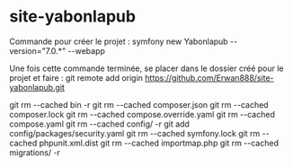 # site-yabonlapub

Commande pour créer le projet :
symfony new Yabonlapub --version="7.0.*" --webapp

Une fois cette commande terminée, se placer dans le dossier créé pour le projet et faire :
git remote add origin https://github.com/Erwan888/site-yabonlapub.git

git rm --cached bin -r
git rm --cached composer.json
git rm --cached composer.lock
git rm --cached compose.override.yaml
git rm --cached compose.yaml
git rm --cached config/ -r
git add config/packages/security.yaml
git rm --cached symfony.lock
git rm --cached phpunit.xml.dist
git rm --cached importmap.php
git rm --cached migrations/ -r
